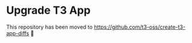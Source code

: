 # Upgrade T3 App

This repository has been moved to https://github.com/t3-oss/create-t3-app-diffs 🎉
